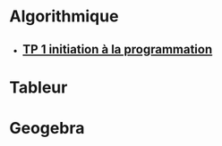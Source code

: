 # Algorithmique  
 * ## [TP 1 initiation à la programmation](monsieurderrien.github.io/college/TP1_initiation_prog.html)

# Tableur  
# Geogebra  
